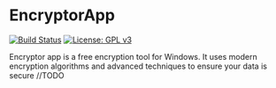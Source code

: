 # EncryptorApp


[![Build Status](https://dev.azure.com/johnkellyoxford/EncryptionApp/_apis/build/status/EncryptionApp-.NET%20Desktop-CI)](https://dev.azure.com/johnkellyoxford/EncryptionApp/_build/latest?definitionId=1) [![License: GPL v3](https://img.shields.io/badge/License-GPL%20v3-blue.svg)](https://www.gnu.org/licenses/gpl-3.0)


Encryptor app is a free encryption tool for Windows. It uses modern encryption algorithms and advanced techniques to ensure your data is secure
//TODO
